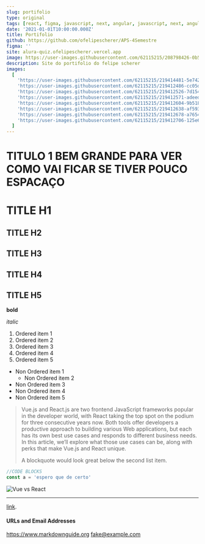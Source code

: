 ```yaml
---
slug: portifolio
type: original
tags: [react, figma, javascript, next, angular, javascript, next, angular]
date: '2021-01-01T10:00:00.000Z'
title: Portifolio
github: https://github.com/ofelipescherer/APS-4Semestre
figma: ''
site: alura-quiz.ofelipescherer.vercel.app
image: https://user-images.githubusercontent.com/62115215/208798426-0b528230-530f-446f-9c1e-04df1b18835d.png
description: Site do portifolio do felipe scherer
images:
  [
    'https://user-images.githubusercontent.com/62115215/219414481-5e742828-8b76-45ef-8d0a-f98fdfba2aa1.gif',
    'https://user-images.githubusercontent.com/62115215/219412486-cc05d257-6e7a-4c3f-b0c7-9ea58169fbeb.png',
    'https://user-images.githubusercontent.com/62115215/219412526-7d154ee9-a50a-42cc-bc03-d4a1ed9bb78c.png',
    'https://user-images.githubusercontent.com/62115215/219412571-adeed80b-7312-42d7-8168-c9fedda435c3.png',
    'https://user-images.githubusercontent.com/62115215/219412604-9b51845a-e2ff-47ab-b455-6e5385436bb9.png',
    'https://user-images.githubusercontent.com/62115215/219412638-af593bc1-0bd8-41e2-b9d6-012aee99146d.png',
    'https://user-images.githubusercontent.com/62115215/219412678-a7654024-8cef-41e2-a0cd-011ab7daa3a3.png',
    'https://user-images.githubusercontent.com/62115215/219412706-125e60de-96f6-4af6-8afb-de8ad085b0ff.png'
  ]
---
```


# TITULO 1 BEM GRANDE PARA VER COMO VAI FICAR SE TIVER POUCO ESPACAÇO

# TITLE H1

## TITLE H2

## TITLE H3

## TITLE H4

## TITLE H5

**bold**

_italic_

1. Ordered item 1
1. Ordered item 2
1. Ordered item 3
1. Ordered item 4
1. Ordered item 5

- Non Ordered item 1
  - Non Ordered item 2
- Non Ordered item 3
- Non Ordered item 4
- Non Ordered item 5

> Vue.js and React.js are two frontend JavaScript frameworks popular in the developer world, with React taking the top spot on the podium for three consecutive years now. Both tools offer developers a productive approach to building various Web applications, but each has its own best use cases and responds to different business needs. In this article, we’ll explore what those use cases can be, along with perks that make Vue.js and React unique.
>
> A blockquote would look great below the second list item.

```javascript
//CODE BLOCKS
const a = 'espero que de certo'
```

![Vue vs React](https://www.monterail.com/hubfs/vuevsreact.jpg)

---

[link](https://duckduckgo.com 'The best search engine for privacy').

#### URLs and Email Addresses

<https://www.markdownguide.org>
<fake@example.com>

